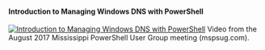 ﻿#### Introduction to Managing Windows DNS with PowerShell

[![Introduction to Managing Windows DNS with PowerShell](https://i3.ytimg.com/vi/ryCS4LMKdu4/hqdefault.jpg "Introduction to Managing Windows DNS with PowerShell")](https://www.youtube.com/watch?v=ryCS4LMKdu4)
Video from the August 2017 Mississippi PowerShell User Group meeting (mspsug.com).


